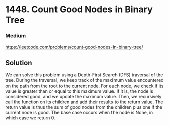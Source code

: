 # 1448. Count Good Nodes in Binary Tree

### Medium

https://leetcode.com/problems/count-good-nodes-in-binary-tree/

## Solution

We can solve this problem using a Depth-First Search (DFS) traversal of the tree. During the traversal, we keep track of the maximum value encountered on the path from the root to the current node. For each node, we check if its value is greater than or equal to this maximum value. If it is, the node is considered good, and we update the maximum value. Then, we recursively call the function on its children and add their results to the return value. The return value is thus the sum of good nodes from the children plus one if the current node is good. The base case occurs when the node is None, in which case we return 0.